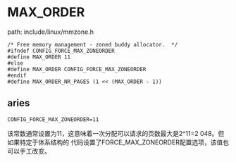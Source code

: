 MAX_ORDER
========================================

path: include/linux/mmzone.h
```
/* Free memory management - zoned buddy allocator.  */
#ifndef CONFIG_FORCE_MAX_ZONEORDER
#define MAX_ORDER 11
#else
#define MAX_ORDER CONFIG_FORCE_MAX_ZONEORDER
#endif
#define MAX_ORDER_NR_PAGES (1 << (MAX_ORDER - 1))
```

aries
----------------------------------------

```
CONFIG_FORCE_MAX_ZONEORDER=11
```

该常数通常设置为11，这意味着一次分配可以请求的页数最大是2^11=2 048。但如果特定于体系结构的
代码设置了FORCE_MAX_ZONEORDER配置选项，该值也可以手工改变。